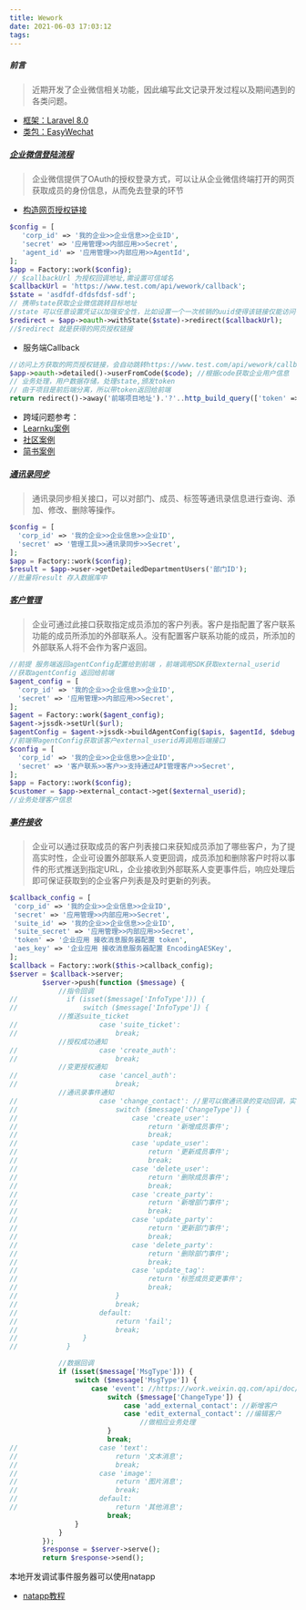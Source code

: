 ```yaml
---
title: Wework
date: 2021-06-03 17:03:12
tags:
---
```


##### 前言

>近期开发了企业微信相关功能，因此编写此文记录开发过程以及期间遇到的各类问题。

* [框架：Laravel 8.0](https://learnku.com/docs/laravel/8.x)
* [类包：EasyWechat](https://easywechat.com/docs/5.x/overview)

<!-- more -->

##### [企业微信登陆流程](https://open.work.weixin.qq.com/api/doc/90000/90135/91020)

>企业微信提供了OAuth的授权登录方式，可以让从企业微信终端打开的网页获取成员的身份信息，从而免去登录的环节

* [构造网页授权链接](https://open.work.weixin.qq.com/api/doc/90000/90135/91022)

```php
$config = [
   'corp_id' => '我的企业>>企业信息>>企业ID',
   'secret' => '应用管理>>内部应用>>Secret',
   'agent_id' => '应用管理>>内部应用>>AgentId',
];    
$app = Factory::work($config);
// $callbackUrl 为授权回调地址,需设置可信域名
$callbackUrl = 'https://www.test.com/api/wework/callback';
$state = 'asdfdf-dfdsfdsf-sdf';
// 携带state获取企业微信跳转目标地址
//state 可以任意设置凭证以加强安全性，比如设置一个一次核销的uuid使得该链接仅能访问一次，也可以不使用
$redirect = $app->oauth->withState($state)->redirect($callbackUrl);
//$redirect 就是获得的网页授权链接
```
* 服务端Callback

```php
//访问上方获取的网页授权链接，会自动跳转https://www.test.com/api/wework/callback?code=CODE&state=STATE
$app->oauth->detailed()->userFromCode($code); //根据code获取企业用户信息
// 业务处理，用户数据存储，处理state,颁发token
// 由于项目是前后端分离，所以带token返回给前端
return redirect()->away('前端项目地址').'?'..http_build_query(['token' => $token]));
```
* 跨域问题参考：
 * [Learnku案例](https://learnku.com/laravel/t/30195)
 * [社区案例](https://developers.weixin.qq.com/community/develop/doc/0006eec604cc98a2907b82cb251000?highLine=%25E8%25B7%25A8%25E5%259F%259F)
 * [简书案例](https://www.jianshu.com/p/8dbb69cc91ca)

##### [通讯录同步](https://open.work.weixin.qq.com/api/doc/90000/90135/90193)

>通讯录同步相关接口，可以对部门、成员、标签等通讯录信息进行查询、添加、修改、删除等操作。
> 
```php
$config = [
  'corp_id' => '我的企业>>企业信息>>企业ID',
  'secret' => '管理工具>>通讯录同步>>Secret',
];   
$app = Factory::work($config);
$result = $app->user->getDetailedDepartmentUsers('部门ID');
//批量将result 存入数据库中
```


##### [客户管理](https://open.work.weixin.qq.com/api/doc/90000/90135/92112)

>企业可通过此接口获取指定成员添加的客户列表。客户是指配置了客户联系功能的成员所添加的外部联系人。没有配置客户联系功能的成员，所添加的外部联系人将不会作为客户返回。

```php
//前提 服务端返回agentConfig配置给到前端 ，前端调用SDK获取external_userid
//获取agentConfig 返回给前端
$agent_config = [
  'corp_id' => '我的企业>>企业信息>>企业ID',
  'secret' => '应用管理>>内部应用>>Secret',
];
$agent = Factory::work($agent_config);
$agent->jssdk->setUrl($url);
$agentConfig = $agent->jssdk->buildAgentConfig($apis, $agentId, $debug = false, $beta = false, $json = true, $openTagList = []);
//前端带agentConfig获取该客户external_userid再调用后端接口
$config = [
  'corp_id' => '我的企业>>企业信息>>企业ID',
  'secret' => '客户联系>>客户>>支持通过API管理客户>>Secret',
];
$app = Factory::work($config);
$customer = $app->external_contact->get($external_userid);
//业务处理客户信息
```

##### [事件接收](https://open.work.weixin.qq.com/api/doc/90000/90135/90238)

>企业可以通过获取成员的客户列表接口来获知成员添加了哪些客户，为了提高实时性，企业可设置外部联系人变更回调，成员添加和删除客户时将以事件的形式推送到指定URL，企业接收到外部联系人变更事件后，响应处理后即可保证获取到的企业客户列表是及时更新的列表。

```php
$callback_config = [
 'corp_id' => '我的企业>>企业信息>>企业ID',
 'secret' => '应用管理>>内部应用>>Secret',
 'suite_id' => '我的企业>>企业信息>>企业ID',
 'suite_secret' => '应用管理>>内部应用>>Secret',
 'token' => '企业应用 接收消息服务器配置 token',
 'aes_key' => '企业应用 接收消息服务器配置 EncodingAESKey',
];
$callback = Factory::work($this->callback_config);
$server = $callback->server;
        $server->push(function ($message) {
            //指令回调
//            if (isset($message['InfoType'])) {
//                switch ($message['InfoType']) {
            //推送suite_ticket
//                    case 'suite_ticket':
//                        break;
            //授权成功通知
//                    case 'create_auth':
//                        break;
            //变更授权通知
//                    case 'cancel_auth':
//                        break;
            //通讯录事件通知
//                    case 'change_contact': //里可以做通讯录的变动回调，实时监听企业成员变动
//                        switch ($message['ChangeType']) {
//                            case 'create_user':
//                                return '新增成员事件';
//                                break;
//                            case 'update_user':
//                                return '更新成员事件';
//                                break;
//                            case 'delete_user':
//                                return '删除成员事件';
//                                break;
//                            case 'create_party':
//                                return '新增部门事件';
//                                break;
//                            case 'update_party':
//                                return '更新部门事件';
//                                break;
//                            case 'delete_party':
//                                return '删除部门事件';
//                                break;
//                            case 'update_tag':
//                                return '标签成员变更事件';
//                                break;
//                        }
//                        break;
//                    default:
//                        return 'fail';
//                        break;
//                }
//            }

            //数据回调
            if (isset($message['MsgType'])) {
                switch ($message['MsgType']) {
                    case 'event': //https://work.weixin.qq.com/api/doc/90000/90135/92130#%E7%BC%96%E8%BE%91%E4%BC%81%E4%B8%9A%E5%AE%A2%E6%88%B7%E4%BA%8B%E4%BB%B6
                        switch ($message['ChangeType']) {
                            case 'add_external_contact': //新增客户
                            case 'edit_external_contact': //编辑客户
                                //做相应业务处理
                        }
                        break;
//                    case 'text':
//                        return '文本消息';
//                        break;
//                    case 'image':
//                        return '图片消息';
//                        break;
//                    default:
//                        return '其他消息';
                        break;
                }
            }
        });
        $response = $server->serve();
        return $response->send();
```

本地开发调试事件服务器可以使用natapp

* [natapp教程](https://natapp.cn/article/wechat_local_debug)




  

